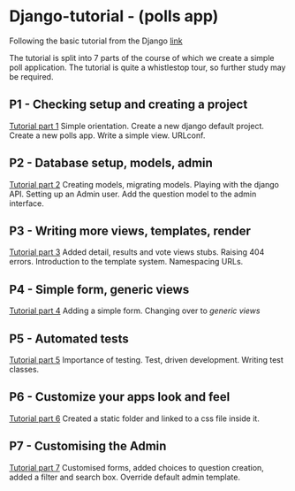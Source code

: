 # Django-tutorial - (polls app)

Following the basic tutorial from the Django [link](https://docs.djangoproject.com/en/2.1/intro/tutorial01/)

The tutorial is split into 7 parts of the course of which we create a simple
poll application.  The tutorial is quite a whistlestop tour, so further study 
may be required.

## P1 - Checking setup and creating a project

[Tutorial part 1](https://docs.djangoproject.com/en/2.1/intro/tutorial01/)
Simple orientation.  Create a new django default project.  Create a new polls
app.  Write a simple view.  URLconf.

## P2 - Database setup, models, admin

[Tutorial part 2](https://docs.djangoproject.com/en/2.1/intro/tutorial02/)
Creating models, migrating models.  Playing with the django API.  Setting up an
Admin user.  Add the question model to the admin interface.

## P3 - Writing more views, templates, render

[Tutorial part 3](https://docs.djangoproject.com/en/2.1/intro/tutorial03/)
Added detail, results and vote views stubs.  Raising 404 errors.  Introduction
to the template system.  Namespacing URLs.


## P4 - Simple form, generic views

[Tutorial part 4](https://docs.djangoproject.com/en/2.1/intro/tutorial04/)
Adding a simple form.  Changing over to _generic views_

## P5 - Automated tests

[Tutorial part 5](https://docs.djangoproject.com/en/2.1/intro/tutorial05/)
Importance of testing.  Test, driven development.  Writing test classes.

## P6 - Customize your apps look and feel

[Tutorial part 6](https://docs.djangoproject.com/en/2.1/intro/tutorial06/)
Created a static folder and linked to a css file inside it.

## P7 - Customising the Admin

[Tutorial part 7](https://docs.djangoproject.com/en/2.1/intro/tutorial07/)
Customised forms, added choices to question creation, added a filter and 
search box.  Override default admin template.

